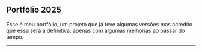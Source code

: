 ## Portfólio 2025

Esse é meu portfólio, um projeto que já teve algumas versões mas acredito que essa será a definitiva, apenas com algumas melhorias ao passar do tempo.

---
